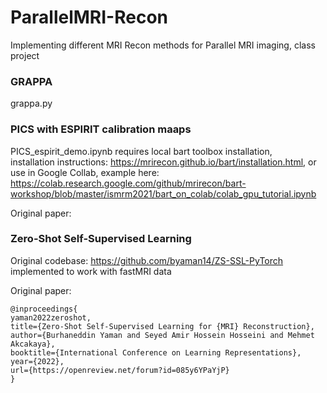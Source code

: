 # ParallelMRI-Recon
Implementing different MRI Recon methods for Parallel MRI imaging, class project    

### GRAPPA
grappa.py

### PICS with ESPIRIT calibration maaps
PICS_espirit_demo.ipynb requires local bart toolbox installation,  
installation instructions:  https://mrirecon.github.io/bart/installation.html, or use in Google Collab, example here:   https://colab.research.google.com/github/mrirecon/bart-workshop/blob/master/ismrm2021/bart_on_colab/colab_gpu_tutorial.ipynb  

Original paper:

### Zero-Shot Self-Supervised Learning
Original codebase: https://github.com/byaman14/ZS-SSL-PyTorch
implemented to work with fastMRI data  

Original paper:
```
@inproceedings{
yaman2022zeroshot,
title={Zero-Shot Self-Supervised Learning for {MRI} Reconstruction},
author={Burhaneddin Yaman and Seyed Amir Hossein Hosseini and Mehmet Akcakaya},
booktitle={International Conference on Learning Representations},
year={2022},
url={https://openreview.net/forum?id=085y6YPaYjP}
}
```
